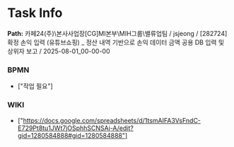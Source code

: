 # Task Info

**Path:** 카페24(주)\본사사업장\[CG]MI본부\MIH그룹\밸류업팀 / jsjeong / [282724] 확정 손익 입력 (유튜브쇼핑) _ 정산 내역 기반으로 손익 데이터 금액 공용 DB 입력 및 상위자 보고 / 2025-08-01_00-00-00

### BPMN
- ["작업 필요"]

### WIKI
- ["https://docs.google.com/spreadsheets/d/1tsmAIFA3VsFndC-E729Pt8tu1JWt7jOSphhSCNSAj-A/edit?gid=1280584888#gid=1280584888"]

